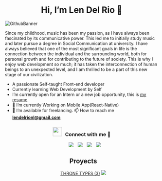 <div align="center">
<h1 align="center">Hi, I’m Len Del Rio 👋</h1>
</div>

![GithubBanner](https://github.com/Lenindelrionicaragua/Lenindelrionicaragua/assets/142052112/fe8b236b-9f90-484c-b84f-d9c41f157629)

Since my childhood, music has been my passion, as I have always been fascinated by its communicative power. This led me to initially study music and later pursue a degree in Social Communication at university. I have always believed that one of the most significant goals in life is the connection between the individual and the surrounding world, both for personal growth and for contributing to the future of society. This is why I enjoy web development so much; it has taken the interconnection of human beings to an unexpected level, and I am thrilled to be a part of this new stage of our civilization.

- A passionate Self-taught Front-end developer
- Currently learning Web Development by Self
- I’m currently open for an Intern or a new job opportunity, this is [my resume](https://app.enhancv.com/share/81f37b4f/?utm_medium=growth&utm_campaign=share-resume&utm_source=dynamic)
- 🌱 I’m currently Working on Mobile App(React-Native)
- 🤝 I’m available for freelancing.
📫 How to reach me **lendelrionl@gmail.com**

<h3 align="center" > <img src="https://media.giphy.com/media/iY8CRBdQXODJSCERIr/giphy.gif" width="30" height="30" style="margin-right: 10px;">Connect with me 🤝 </h3>

<p align="center">

 <div align="center"  class="icons-social" style="margin-left: 10px;">
        <a style="margin-left: 10px;"  target="_blank" href="https://www.linkedin.com/in/len-del-rio-31a2882ab/">
			<img src="https://img.icons8.com/doodle/40/000000/linkedin--v2.png"></a>
        <a style="margin-left: 10px;" target="_blank" href="https://github.com/Lenindelrionicaragua">
		<img src="https://img.icons8.com/doodle/40/000000/github--v1.png"></a>
        <a style="margin-left: 10px;" target="_blank" href="https://www.instagram.com/lenin_del_rio/">
			<img src="https://img.icons8.com/doodle/40/000000/instagram-new--v2.png"></a>
		<a style="margin-left: 10px;" target="_blank" href="https://www.youtube.com/channel/UC2-4csTBTnyhF71dPob8MHw">
				<img src="https://img.icons8.com/doodle/1x/youtube--v2.png" ></a>
</p>

## Proyects

[THRONE TYPES (3)](https://github.com/Lenindelrionicaragua/Lenindelrionicaragua/assets/142052112/e6e21193-7bcd-46b5-826c-6d6175d4d767)
<img src="https://img.shields.io/badge/Repository-ff9?style=for-the-badge&logo=github&logoColor=black">



